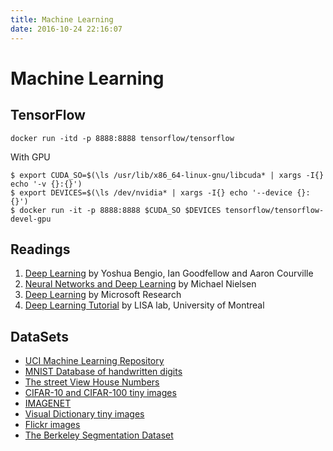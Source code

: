 ```yaml
---
title: Machine Learning
date: 2016-10-24 22:16:07
---
```


# Machine Learning

## TensorFlow

```
docker run -itd -p 8888:8888 tensorflow/tensorflow
```

With GPU

```
$ export CUDA_SO=$(\ls /usr/lib/x86_64-linux-gnu/libcuda* | xargs -I{} echo '-v {}:{}')
$ export DEVICES=$(\ls /dev/nvidia* | xargs -I{} echo '--device {}:{}')
$ docker run -it -p 8888:8888 $CUDA_SO $DEVICES tensorflow/tensorflow-devel-gpu
```

## Readings

1.  [Deep Learning](http://www.iro.umontreal.ca/~bengioy/dlbook/) by Yoshua Bengio, Ian Goodfellow and Aaron Courville
2.  [Neural Networks and Deep Learning](http://neuralnetworksanddeeplearning.com/) by  Michael Nielsen
3.  [Deep Learning](http://research.microsoft.com/pubs/209355/DeepLearning-NowPublishing-Vol7-SIG-039.pdf) by Microsoft Research
4.  [Deep Learning Tutorial](http://deeplearning.net/tutorial/deeplearning.pdf) by LISA lab, University of Montreal

## DataSets

- [UCI Machine Learning Repository](http://archive.ics.uci.edu/ml/)
- [MNIST Database of handwritten digits](http://yann.lecun.com/exdb/mnist/)
- [The street View House Numbers](http://ufldl.stanford.edu/housenumbers/)
- [CIFAR-10 and CIFAR-100 tiny images](http://www.cs.toronto.edu/~kriz/cifar.html)
- [IMAGENET](http://www.image-net.org/)
- [Visual Dictionary tiny images](http://www.image-net.org/)
- [Flickr images](https://yahooresearch.tumblr.com/)
- [The Berkeley Segmentation Dataset](https://www2.eecs.berkeley.edu/Research/Projects/CS/vision/bsds/)

